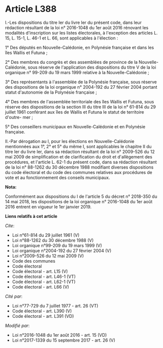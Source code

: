 # Article L388

I.-Les dispositions du titre Ier du livre Ier du présent code, dans leur rédaction résultant de la loi n° 2016-1048 du 1er
août 2016 rénovant les modalités d'inscription sur les listes électorales, à l'exception des articles L. 15, L. 15-1, L. 46-1
et L. 66, sont applicables à l'élection : 

1° Des députés en Nouvelle-Calédonie, en Polynésie française et dans les îles Wallis et Futuna ; 

2° Des membres du congrès et des assemblées de province de la Nouvelle-Calédonie, sous réserve de l'application des
dispositions du titre V de la loi organique n° 99-209 du 19 mars 1999 relative à la Nouvelle-Calédonie ; 

3° Des représentants à l'assemblée de la Polynésie française, sous réserve des dispositions de la loi organique n° 2004-192
du 27 février 2004 portant statut d'autonomie de la Polynésie française ; 

4° Des membres de l'assemblée territoriale des îles Wallis et Futuna, sous réserve des dispositions de la section III du
titre III de la loi n° 61-814 du 29 juillet 1961 conférant aux îles de Wallis et Futuna le statut de territoire d'outre-
mer ; 

5° Des conseillers municipaux en Nouvelle-Calédonie et en Polynésie française. 

II.-Par dérogation au I, pour les élections en Nouvelle-Calédonie mentionnées aux 1°, 2° et 5° du même I, sont applicables le
chapitre II du titre Ier du livre Ier, dans sa rédaction résultant de la loi n° 2009-526 du 12 mai 2009 de simplification et
de clarification du droit et d'allègement des procédures, et l'article L. 62-1 du présent code, dans sa rédaction résultant
de la loi n° 88-1262 du 30 décembre 1988 modifiant diverses dispositions du  code électoral  et du  code des communes
relatives aux procédures de vote et au fonctionnement des conseils municipaux.

**Nota:**

Conformément aux dispositions du I de l'article 5 du décret n° 2018-350 du 14 mai 2018, les dispositions de la loi organique
n° 2016-1048 du 1er août 2016 entrent en vigueur le 1er janvier 2019.

**Liens relatifs à cet article**

_Cite_:

  - Loi n°61-814 du 29 juillet 1961 (V)
  - Loi n°88-1262 du 30 décembre 1988 (V)
  - Loi organique n°99-209 du 19 mars 1999 (V)
  - Loi organique n°2004-192 du 27 février 2004 (V)
  - Loi n°2009-526 du 12 mai 2009 (V)
  - Code des communes
  - Code électoral
  - Code électoral - art. L15 (V)
  - Code électoral - art. L46-1 (VT)
  - Code électoral - art. L62-1 (VT)
  - Code électoral - art. L66 (V)

_Cité par_:

  - Loi n°77-729 du 7 juillet 1977 - art. 26 (VT)
  - Code électoral - art. L390 (V)
  - Code électoral - art. L391 (VD)

_Modifié par_:

  - Loi n°2016-1048 du 1er août 2016 - art. 15 (VD)
  - Loi n°2017-1339 du 15 septembre 2017 - art. 26 (V)
